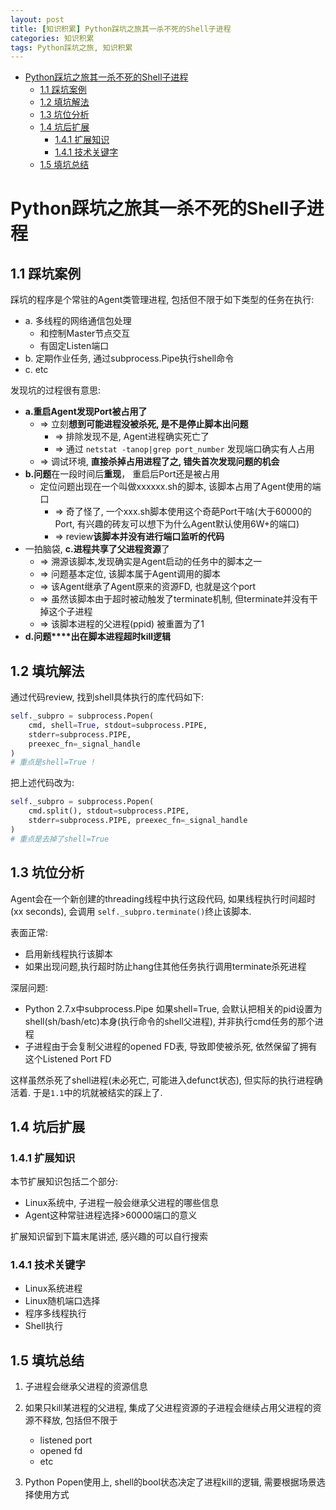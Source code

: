 ```yaml
---
layout: post
title: [知识积累] Python踩坑之旅其一杀不死的Shell子进程
categories: 知识积累
tags: Python踩坑之旅, 知识积累
---
```

- [Python踩坑之旅其一杀不死的Shell子进程](#python%E8%B8%A9%E5%9D%91%E4%B9%8B%E6%97%85%E5%85%B6%E4%B8%80%E6%9D%80%E4%B8%8D%E6%AD%BB%E7%9A%84shell%E5%AD%90%E8%BF%9B%E7%A8%8B)
  - [1.1 踩坑案例](#11-%E8%B8%A9%E5%9D%91%E6%A1%88%E4%BE%8B)
  - [1.2 填坑解法](#12-%E5%A1%AB%E5%9D%91%E8%A7%A3%E6%B3%95)
  - [1.3 坑位分析](#13-%E5%9D%91%E4%BD%8D%E5%88%86%E6%9E%90)
  - [1.4 坑后扩展](#14-%E5%9D%91%E5%90%8E%E6%89%A9%E5%B1%95)
    - [1.4.1 扩展知识](#141-%E6%89%A9%E5%B1%95%E7%9F%A5%E8%AF%86)
    - [1.4.1 技术关键字](#141-%E6%8A%80%E6%9C%AF%E5%85%B3%E9%94%AE%E5%AD%97)
  - [1.5 填坑总结](#15-%E5%A1%AB%E5%9D%91%E6%80%BB%E7%BB%93)
# Python踩坑之旅其一杀不死的Shell子进程

## 1.1 踩坑案例

踩坑的程序是个常驻的Agent类管理进程, 包括但不限于如下类型的任务在执行:

- a. 多线程的网络通信包处理
  - 和控制Master节点交互
  - 有固定Listen端口
- b. 定期作业任务, 通过subprocess.Pipe执行shell命令
- c. etc

发现坑的过程很有意思:

- **a.重启Agent发现Port被占用了**
  - => 立刻**想到可能进程没被杀死, 是不是停止脚本出问题**
    - => 排除发现不是, Agent进程确实死亡了
    - => 通过 `netstat -tanop|grep port_number` 发现端口确实有人占用
  - => 调试环境, **直接杀掉占用进程了之, 错失首次发现问题的机会**
- **b.问题**在一段时间后**重现**， 重启后Port还是被占用
  - 定位问题出现在一个叫做xxxxxx.sh的脚本, 该脚本占用了Agent使用的端口
    - => 奇了怪了, 一个xxx.sh脚本使用这个奇葩Port干啥(大于60000的Port, 有兴趣的砖友可以想下为什么Agent默认使用6W+的端口)
    - => review**该脚本并没有进行端口监听的代码**
- 一拍脑袋, **c.进程共享了父进程资源**了
  - => 溯源该脚本,发现确实是Agent启动的任务中的脚本之一
  - => 问题基本定位, 该脚本属于Agent调用的脚本
  - => 该Agent继承了Agent原来的资源FD, 也就是这个port
  - => 虽然该脚本由于超时被动触发了terminate机制, 但terminate并没有干掉这个子进程
  - => 该脚本进程的父进程(ppid) 被重置为了1
- **d.问题****出在脚本进程超时kill逻辑**

## 1.2 填坑解法

通过代码review, 找到shell具体执行的库代码如下:

```python
self._subpro = subprocess.Popen(
    cmd, shell=True, stdout=subprocess.PIPE,
    stderr=subprocess.PIPE,
    preexec_fn=_signal_handle
)
# 重点是shell=True !
```

把上述代码改为:

```python
self._subpro = subprocess.Popen(
    cmd.split(), stdout=subprocess.PIPE,
    stderr=subprocess.PIPE, preexec_fn=_signal_handle
)
# 重点是去掉了shell=True
```

## 1.3 坑位分析

Agent会在一个新创建的threading线程中执行这段代码, 如果线程执行时间超时(xx seconds), 会调用 ```self._subpro.terminate()```终止该脚本.

表面正常:

- 启用新线程执行该脚本
- 如果出现问题,执行超时防止hang住其他任务执行调用terminate杀死进程

深层问题:

- Python 2.7.x中subprocess.Pipe 如果shell=True, 会默认把相关的pid设置为shell(sh/bash/etc)本身(执行命令的shell父进程), 并非执行cmd任务的那个进程
- 子进程由于会复制父进程的opened FD表, 导致即使被杀死, 依然保留了拥有这个Listened Port FD

这样虽然杀死了shell进程(未必死亡, 可能进入defunct状态), 但实际的执行进程确活着. 于是`1.1`中的坑就被结实的踩上了.

## 1.4 坑后扩展

### 1.4.1 扩展知识

本节扩展知识包括二个部分:

- Linux系统中, 子进程一般会继承父进程的哪些信息
- Agent这种常驻进程选择>60000端口的意义

扩展知识留到下篇末尾讲述, 感兴趣的可以自行搜索

### 1.4.1 技术关键字

- Linux系统进程
- Linux随机端口选择
- 程序多线程执行
- Shell执行

## 1.5 填坑总结

1. 子进程会继承父进程的资源信息
2. 如果只kill某进程的父进程, 集成了父进程资源的子进程会继续占用父进程的资源不释放, 包括但不限于

    - listened port
    - opened fd
    - etc
  
3. Python Popen使用上, shell的bool状态决定了进程kill的逻辑, 需要根据场景选择使用方式